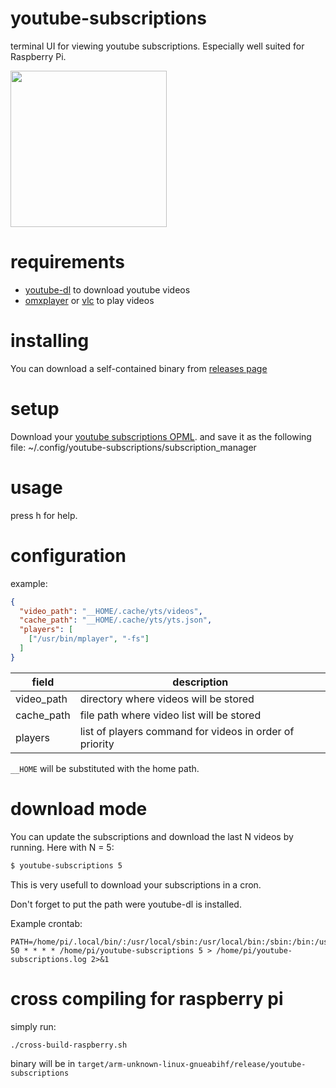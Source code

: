 # youtube-subscriptions

terminal UI for viewing youtube subscriptions.
Especially well suited for Raspberry Pi.

<a href=https://asciinema.org/a/6pXhdC6yCrAU7LrtpeUMPhMA0>
<img width=250 src="https://asciinema.org/a/6pXhdC6yCrAU7LrtpeUMPhMA0.svg"/>
</a>

# requirements

- [youtube-dl](https://ytdl-org.github.io/youtube-dl/index.html) to download youtube videos
- [omxplayer](https://www.raspberrypi.org/documentation/raspbian/applications/omxplayer.md) or [vlc](https://www.videolan.org) to play videos

# installing

You can download a self-contained binary from [releases page](https://github.com/yazgoo/youtube-subscriptions/releases)

# setup

Download your [youtube subscriptions OPML](https://www.youtube.com/subscription_manager?action_takeout=1).
and save it as the following file:
  ~/.config/youtube-subscriptions/subscription_manager

# usage

press h for help.

# configuration

example:

```json
{
  "video_path": "__HOME/.cache/yts/videos",
  "cache_path": "__HOME/.cache/yts/yts.json",
  "players": [
    ["/usr/bin/mplayer", "-fs"]
  ]
}

```

| field      | description
| ------     | ------------
| video_path | directory where videos will be stored
| cache_path | file path where video list will be stored
| players    | list of players command for videos in order of priority

`__HOME` will be substituted with the home path.

# download mode

You can update the subscriptions and download the last N videos by running.
Here with N = 5:

```sh
$ youtube-subscriptions 5
```

This is very usefull to download your subscriptions in a cron.

Don't forget to put the path were youtube-dl is installed.

Example crontab:

```cron
PATH=/home/pi/.local/bin/:/usr/local/sbin:/usr/local/bin:/sbin:/bin:/usr/sbin:/usr/bin
50 * * * * /home/pi/youtube-subscriptions 5 > /home/pi/youtube-subscriptions.log 2>&1
```

# cross compiling for raspberry pi

simply run:

```sh
./cross-build-raspberry.sh
```
binary will be in `target/arm-unknown-linux-gnueabihf/release/youtube-subscriptions`
